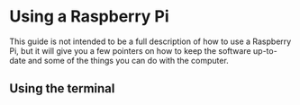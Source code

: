# Using a Raspberry Pi

This guide is not intended to be a full description of how to use a Raspberry Pi, but it will give you a few pointers on how to keep the software up-to-date and some of the things you can do with the computer.

## Using the terminal
